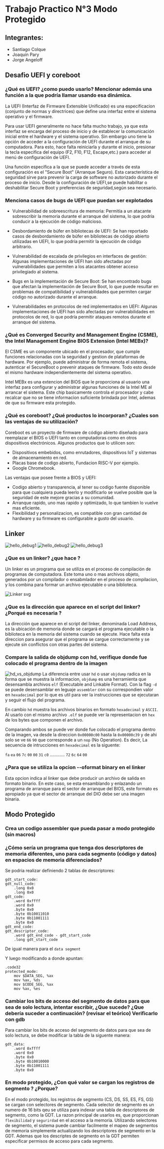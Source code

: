 # Trabajo Practico N°3 Modo Protegido

## Integrantes:

* Santiago Colque
* Joaquin Pary
* Jorge Angeloff

## Desafio UEFI y coreboot

### ¿Qué es UEFI? ¿como puedo usarlo? Mencionar además una función a la que podría llamar usando esa dinámica.  

La UEFI (Interfaz de Firmware Extensible Unificado) es una especificacion (conjunto de normas y directrices) que define una interfaz entre el sistema operativo y el firmware.

Para usar UEFI generalmente no hace falta mucho trabajo, ya que esta interfaz se encarga del proceso de inicio y de establecer la comunicación inicial entre el hardware y el sistema operativo. Sin embargo uno tiene la opción de acceder a la configuración de UEFI durante el arranque de su computadora. Para esto, hace falta reiniciarla y durante el inicio, presionar la tecla especifica del equipo (F2, F10, F12, Escape,etc.) para acceder al menú de configuración de UEFI. 

Una función específica a la que se puede  acceder a través de esta configuración es el "Secure Boot" (Arranque Seguro). Esta característica de seguridad sirve para prevenir la carga de software no autorizado durante el proceso de inicio. Desde la configuración de UEFI,se puede habilitar o deshabilitar Secure Boot y preferencias de seguridad,según sea necesario. 

### Menciona casos de bugs de UEFI que puedan ser explotados

* Vulnerabilidad de sobreescritura de memoria: Permitía a un atacante sobrescribir la memoria durante el arranque del sistema, lo que podría conducir a la ejecución de código malicioso.

* Desbordamiento de búfer en bibliotecas de UEFI: Se han reportado casos de desbordamiento de búfer en bibliotecas de código abierto utilizadas en UEFI, lo que podría permitir la ejecución de código arbitrario.

* Vulnerabilidad de escalada de privilegios en interfaces de gestión: Algunas implementaciones de UEFI han sido afectadas por vulnerabilidades que permiten a los atacantes obtener acceso privilegiado al sistema.

* Bugs en la implementación de Secure Boot: Se han encontrado bugs que afectan la implementación de Secure Boot, lo que puede resultar en problemas de compatibilidad y vulnerabilidades que permiten cargar código no autorizado durante el arranque.

* Vulnerabilidades en protocolos de red implementados en UEFI: Algunas implementaciones de UEFI han sido afectadas por vulnerabilidades en protocolos de red, lo que podría permitir ataques remotos durante el arranque del sistema.


### ¿Qué es Converged Security and Management Engine (CSME), the Intel Management Engine BIOS Extension (Intel MEBx)?

El CSME es un componente ubicado en el procesador, que cumple funciones relacionadas con la seguridad y gestion de plataformas de hardware. Por ejemplo, puede administrar de forma remota el sistema, autenticar el SecureBoot o prevenir ataques de firmware. Todo esto desde el mismo hardware independientemente del sistema operativo.

Intel MEBx es una extencion del BIOS que le proporciona al usuario una interfaz para configurar y administrar algunas funciones de la Intel ME al arrancar el sistema. Este chip basicamente controla el procesador y cabe recalcar que no se tiene informacion suficiente brindada por Intel, ademas de que su firmware esta protegido.


### ¿Qué es coreboot? ¿Qué productos lo incorporan? ¿Cuales son las ventajas de su utilización?

Coreboot es un proyecto de firmware de código abierto diseñado para reemplazar el BIOS o UEFI tanto en computadoras como en otros dispositivos electrónicos. Algunos productos que lo utilicen son:

* Dispositivos embebidos, como enrutadores, dispositivos IoT y sistemas de almacenamiento en red.
* Placas base de codigo abierto, Fundacion RISC-V por ejemplo.
* Google Chromebook.

Las ventajas que posee frente a BIOS y UEFI:

* Codigo abierto y transparencia, al tener su codigo fuente disponible para que cualquiera pueda leerlo y modificarlo se vuelve posible que la seguridad de este mejore gracias a su comunidad.
* Arranque rapido, uno mas rapido y optimizado, lo que tambien lo vuelve mas eficiente.
* Flexibilidad y personalizacion, es compatible con gran cantidad de hardware y su firmware es configurable a gusto del usuario.

## Linker

![hello_debug1](/img/hello_world_debug_1.png)
![hello_debug2](/img/hello_world_debug_2.png)
![hello_debug3](/img/hello_world_debug_3.png)
### ¿Que es un linker? ¿que hace ? 
Un linker es un programa que se utiliza en el proceso de compilación de programas de computadora. Este toma uno o mas archivos objeto, generados por un compilador o ensabmlador en el proceso de compilacion, y los combina para formar un archivo ejecutable o una biblioteca.

![Linker svg](https://github.com/angeloff-07/SC_Practico-3_Modo_Protegido-/assets/84982752/c9b4a8a6-e63f-4a47-83d5-ddd6715afd2a)


### ¿Que es la dirección que aparece en el script del linker?¿Porqué es necesaria ?
La dirección que aparece en el script del linker, denominada Load Address, es la ubicación de memoria donde se cargará el programa ejecutable o la biblioteca en la memoria del sistema cuando se ejecute. Hace falta esta direccion para asegurar que el programa se cargue correctamente y se ejecute sin conflictos con otras partes del sistema.

### Compare la salida de objdump con hd, verifique donde fue colocado el programa dentro de la imagen
![hd_vs_objdump](/img/hd_vs_objdump.png)
La diferencia entre usar `hd` o usar `objdump` radica en la forma que se muestra la informacion, `objdump` es una herramienta que desensambla archivos `elf` (Executable and Linkable Format). Con la flag `-d` se puede desensamblar en leguaje `assembler` con su correspondien valor en `hexadecimal` por lo que es util para ver la instrucciones que se ejecutaran y seguir el flujo del programa.

En cambio `hd` muestra los archivos binarios en formato `hexadecimal` y `ASCII`. Al usarlo con el mismo archivo `.elf` se puede ver la representacion en `hex` de los bytes que componen el archivo.

Comparando ambos se puede ver donde fue colocado el programa dentro de la imagen, va desde la direccion `0x00000c00` hasta la `0x00000c39` y de ahi solo se ve `66` `90` que corresponde a un `nop` (No Operation). Es decir, La secuencia de intrucciones en `hexadecimal` es la siguente:

`fa` `ea` `06` `7c` `00` `00` `31` `c0` ............ `72` `6c` `64` `00` 
### ¿Para que se utiliza la opcion --oformat binary en el linker
Esta opcion indica al linker que debe producir un archivo de salida en formato binario. En este caso, se esta ensamblando y enlazando un programa de arranque para el sector de arranque del BIOS, este formato es apropiado ya que el sector de arranque del DIO debe ser una imagen binaria.

## Modo Protegido

### Crea un codigo assembler que pueda pasar a modo protegido (sin macros)
### ¿Cómo sería un programa que tenga dos descriptores de memoria diferentes, uno para cada segmento (código y datos) en espacios de memoria diferenciados? 
Se podria realizar definiendo 2 tablas de descriptores:
```assembler
gdt_start_code: 
gdt_null_code:
    .long 0x0
    .long 0x0
gdt_code:
    .word 0xffff     
    .word 0x0          
    .byte 0x0         
    .byte 0b10011010   
    .byte 0b11001111  
    .byte 0x0               
gdt_end_code:
gdt_descriptor_code:
    .word gdt_end_code - gdt_start_code 
    .long gdt_start_code
```
De igual manera para el `data segment`

Y luego modificando a donde apuntan:
```assembler
.code32
protected_mode:
    mov $DATA_SEG, %ax
    mov %ax, %ds
    mov $CODE_SEG, %ax
    mov %ax, %es
```
### Cambiar los bits de acceso del segmento de datos para que sea de solo lectura,  intentar escribir, ¿Que sucede? ¿Que debería suceder a continuación? (revisar el teórico) Verificarlo con gdb
Para cambiar los bits de acceso del segmento de datos para que sea de solo lectura, se debe modificar la tabla de la siguente manera:
```assembler
gdt_data:
    .word 0xffff        
    .word 0x0          
    .byte 0x0           
    .byte 0b10010000    
    .byte 0b11001111    
    .byte 0x0          
```
### En modo protegido, ¿Con qué valor se cargan los registros de segmento ? ¿Porque?

En el modo protegido, los registros de segmento (CS, DS, SS, ES, FS, GS) se cargan con selectores de segmento. Cada selector de segmento es un numero de 16 bits qeu se utiliza para indexar una tabla de descriptores de segmento, como la GDT. La razon principal de usarlos es, que proporcionan `flexibilidad` y `segurirdad` en el acceso a la memoria. Utilizando selectores de segmento, el sistema puede cambiar facilmente el mapeo de segmentos de memoria simplemente actualizando los descriptores de segmento en la GDT. Ademas que los descriptes de segmento en la GDT permiten especificar permisos de acceso para cada segmento.